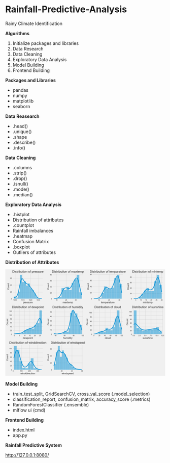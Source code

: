 # Rainfall-Predictive-Analysis
Rainy Climate Identification

**Algorithms**
1.  Initialize packages and libraries
2.  Data Research
3.  Data Cleaning
4.  Exploratory Data Analysis
5.  Model Building
6.  Frontend Building


**Packages and Libraries**
*  pandas
*  numpy
*  matplotlib
*  seaborn


**Data Reasearch**
*  .head()
*  .unique()
*  .shape
*  .describe()
*  .info()


**Data Cleaning**
*  .columns
*  .strip()
*  .drop()
*  .isnull()
*  .mode()
*  .median()


**Exploratory Data Analysis**
*  .histplot
*  Distribution of attributes
*  .countplot
*  Rainfall imbalances
*  .heatmap
*  Confusion Matrix
*  .boxplot
*  Outliers of attributes


**Distribution of Attributes**

![Rainfall-Predictive-Analysis](https://github.com/MuhammedYaseen786/Rainfall-Predictive-Analysis/blob/main/Distribution%20of%20attributes.png)


**Model Building**
*  train_test_split, GridSearchCV, cross_val_score (.model_selection)
*  classification_report, confusion_matrix, accuracy_score (.metrics)
*  RandomForestClassifier (.ensemble)
*  mlflow ui (cmd)


**Frontend Building**
*  index.html
*  app.py


**Rainfall Predictive System**

http://127.0.0.1:8080/


